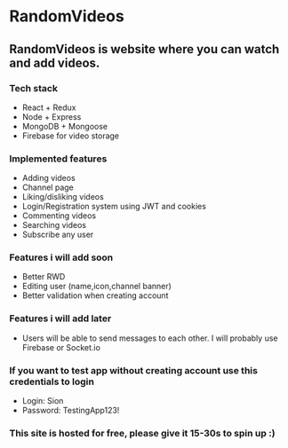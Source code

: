 # RandomVideos
## RandomVideos is website where you can watch and add videos. 
### Tech stack
- React + Redux
- Node + Express
- MongoDB + Mongoose
- Firebase for video storage
### Implemented features
- Adding videos 
- Channel page
- Liking/disliking videos
- Login/Registration system using JWT and cookies
- Commenting videos
- Searching videos
- Subscribe any user
### Features i will add soon
- Better RWD
- Editing user (name,icon,channel banner)
- Better validation when creating account
### Features i will add later
- Users will be able to send messages to each other. I will probably use Firebase or Socket.io
### If you want to test app without creating account use this credentials to login 
- Login: Sion
- Password: TestingApp123!
### This site is hosted for free, please give it 15-30s to spin up :)